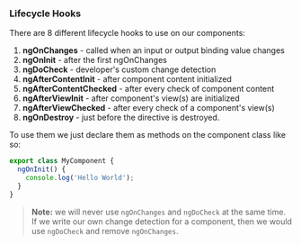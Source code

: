 ### Lifecycle Hooks
There are 8 different lifecycle hooks to use on our components:
1. **ngOnChanges** - called when an input or output binding value changes
2. **ngOnInit** - after the first ngOnChanges
3. **ngDoCheck** - developer's custom change detection
4. **ngAfterContentInit** - after component content initialized
5. **ngAfterContentChecked** - after every check of component content
6. **ngAfterViewInit** - after component's view(s) are initialized
7. **ngAfterViewChecked** - after every check of a component's view(s)
8. **ngOnDestroy** - just before the directive is destroyed.

To use them we just declare them as methods on the component class like so:
```ts
export class MyComponent {
  ngOnInit() {
    console.log('Hello World');
  }
}
```

> **Note:** we will never use `ngOnChanges` and `ngDoCheck` at the same time. If we write our own change detection for a component, then we would use `ngDoCheck` and remove `ngOnChanges`.
